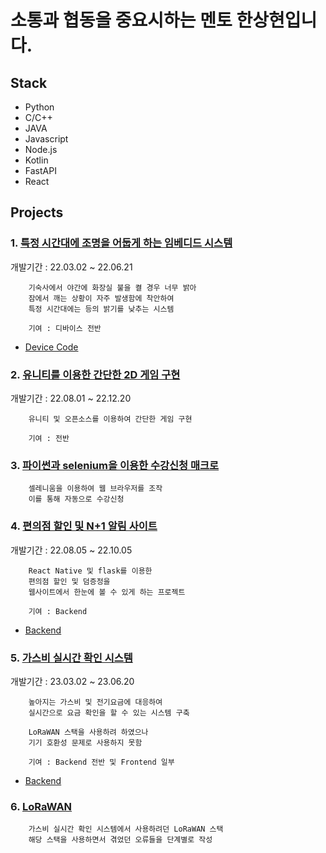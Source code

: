 # 소통과 협동을 중요시하는 멘토 한상현입니다.

## Stack

- Python
- C/C++
- JAVA
- Javascript
- Node.js
- Kotlin
- FastAPI
- React


## Projects


### 1. [특정 시간대에 조명을 어둡게 하는 임베디드 시스템](https://github.com/orgs/embeddedTeamARM)
개발기간 : 22.03.02 ~ 22.06.21
```
    기숙사에서 야간에 화장실 불을 켤 경우 너무 밝아
    잠에서 깨는 상황이 자주 발생함에 착안하여
    특정 시간대에는 등의 밝기를 낮추는 시스템

    기여 : 디바이스 전반
```
- [Device Code](https://github.com/embeddedTeamARM/EmbeddedTeamproject)


### 2. [유니티를 이용한 간단한 2D 게임 구현](https://github.com/OpenSourceCESCO/Opensource2D)
개발기간 : 22.08.01 ~ 22.12.20
```
    유니티 및 오픈소스를 이용하여 간단한 게임 구현

    기여 : 전반
```

### 3. [파이썬과 selenium을 이용한 수강신청 매크로](https://github.com/PromotezCitizen/sugang_sinchung)
```
    셀레니움을 이용하여 웹 브라우저를 조작
    이를 통해 자동으로 수강신청
```

### 4. [편의점 할인 및 N+1 알림 사이트](https://github.com/Pyundori)
개발기간 : 22.08.05 ~ 22.10.05
```
    React Native 및 flask를 이용한
    편의점 할인 및 덤증정을
    웹사이트에서 한눈에 볼 수 있게 하는 프로젝트

    기여 : Backend
```
- [Backend](https://github.com/Pyundori/Crawling_Requests)


### 5. [가스비 실시간 확인 시스템](https://github.com/kit-teamcook-2023)
개발기간 : 23.03.02 ~ 23.06.20
```
    높아지는 가스비 및 전기요금에 대응하여
    실시간으로 요금 확인을 할 수 있는 시스템 구축

    LoRaWAN 스택을 사용하려 하였으나
    기기 호환성 문제로 사용하지 못함

    기여 : Backend 전반 및 Frontend 일부
```
- [Backend](https://github.com/kit-teamcook-2023/teamcook-backend)

### 6. [LoRaWAN](https://github.com/kit-teamcook-2023/the-things-stack_lora)
```
    가스비 실시간 확인 시스템에서 사용하려던 LoRaWAN 스택
    해당 스택을 사용하면서 겪었던 오류들을 단계별로 작성
```